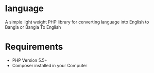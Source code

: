# language
A simple light weight PHP library for converting language into English to Bangla or Bangla To English

# Requirements
* PHP Version 5.5+
* Composer installed in your Computer
